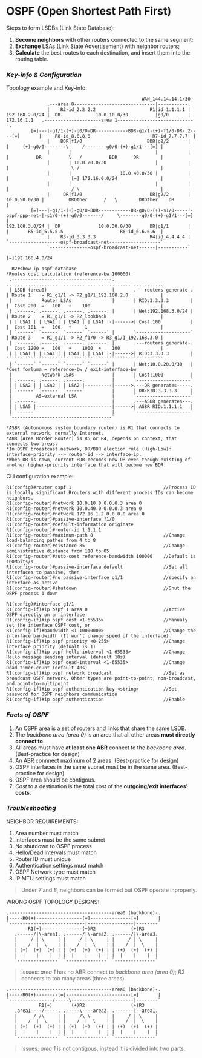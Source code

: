 # OSPF (Open Shortest Path First)
Steps to form LSDBs (Link State Database):
 1. **Become neighbors** with other routers connected to the same segment;
 2. **Exchange** LSAs (Link State Advertisement) with neighbor routers;
 3. **Calculate** the best routes to each destination, and insert them into the routing table.  
### _Key-info & Configuration_  
Topology example and Key-info:
```
                                                  WAN_144.14.14.1/30
               .---area 0------------------------------|-----------.    
               |    R2-id_2.2.2.2                    R1|id_1.1.1.1 |
192.168.2.0/24 |  DR             10.0.10.0/30          |g0/0       | 172.16.1.1   .---------------------area 1-----------------------------. 
         [=]---|-g1/1-(+)-g0/0-DR------------BDR-g1/1-(+)-f1/0-DR-.2----[=]       |     R8-id_8.8.8.8                       R7-id_7.7.7.7  |
               |    BDR|f1/0                        BDR|g2/2       |              |     (+)-g0/0--------\     /--------g0/0-(+)-g1/1---[=] |
               |       |                               |           |              |          DR          \   /          BDR      DR        |
               |       | 10.0.20.0/30                  |           |              |                       \ /                              |
               |       |                  10.0.40.0/30 |           |              |                       [=] 172.16.0.0/24                |
               |       |                               |           |              |                       / \                              |
               |     DR|f1/0                         DR|g2/2       | 10.0.50.0/30 |         DROther      /   \        DROther    DR        |
         [=]---|-g1/1-(+)-g0/0-BDR------------DR-g0/0-(+)-s1/0-----|-ospf-ppp-net-|-s1/0-(+)-g0/0-------/     \--------g0/0-(+)-g1/1---[=] |
192.168.3.0/24 |  DR              10.0.30.0/30       DR|g1/1       |              |       R5-id_5.5.5.5                     R6-id_6.6.6.6  |
               |    R3-id_3.3.3.3                    R4|id_4.4.4.4 |              `-------------------ospf-broadcast-net-------------------` 
               `---------------ospf-broadcast-net------|-----------`
                                                      [=]192.168.4.0/24
                                                                                
  R2#show ip ospf database                                                       *Routes cost calculation (reference-bw 100000):
 .-------------------------------------.                                        ..........................................................
 | LSDB (area0)                        |       .---routers generate-.           | Route 1    = R1_g1/1 -> R2_g1/1_192.168.2.0            |
 |           Router LSAs               |       | RID:3.3.3.3        |           |  Cost 200  =   100   +    100                          |
 | .------. .------. .------. .------. |       | Net:192.168.3.0/24 |           | Route 2    = R1_g1/1 -> R2_lookback                    |
 | | LSA1 | | LSA1 | | LSA1 | | LSA1 |-|------>| Cost:100           |           |  Cost 101  =   100   +     1                           |
 | `------` `------` `------` `------` |       `--------------------`           | Route 3    = R1_g1/1 -> R2_f1/0 -> R3_g1/1_192.168.3.0 |
 | .------. .------. .------. .------. |       .---routers generate-.           |  Cost 1200 =   100   +    1000  +    100               |
 | | LSA1 | | LSA1 | | LSA1 | | LSA1 |-|------>| RID:3.3.3.3        |           ``````````````````````````````````````````````````````````
 | `------` `------` `------` `------` |       | Net:10.0.20.0/30   |             *Cost forluma = reference-bw / exit-interface-bw
 |           Network LSAs              |       | Cost:1000          |
 | .------. .------. .------.          |       `--------------------`
 | | LSA2 | | LSA2 | | LSA2 |----------|------>.---DR generates-----.
 | `------` `------` `------`          |       | DR-RID:3.3.3.3     |
 |         AS-external LSA             |       `--------------------`
 | .------.                            |       .---ASBR generates---.
 | | LSA5 |----------------------------|------>| ASBR RID:1.1.1.1   |
 | `------`                            |       `--------------------`
 `-------------------------------------`       

*ASBR (Autonomous system boundary router) is R1 that connects to external network, normally Internet.
*ABR (Area Border Router) is R5 or R4, depends on context, that connects two areas.
*In OSPF broastcast network, DR/BDR election rule (High-Low): interface-priority --> router-id --> interface-ip.
*When DR is down, current BDR becomes new DR even though existing of another higher-priority interface that will become new BDR.
```
CLI configuration example:
```
R1(config)#router ospf 1                                  //Process ID is locally significant.Rrouters with different process IDs can become neighbors.
R1(config-router)#network 10.0.10.0 0.0.0.3 area 0
R1(config-router)#network 10.0.40.0 0.0.0.3 area 0
R1(config-router)#network 172.16.1.2 0.0.0.0 area 0
R1(config-router)#passive-interface f1/0
R1(config-router)#default-information originate
R1(config-router)#router-id 1.1.1.1
R1(config-router)#maximum-path 8                          //Change load-balancing pathes from 4 to 8
R1(config-router)#distance 85                             //Change administrative distance from 110 to 85
R1(config-router)#auto-cost reference-bandwidth 100000    //Default is 100Mbits/s
R1(config-router)#passive-interface default               //Set all interfaces to passive, then
R1(config-router)#no passive-interface g1/1               //specify an interface as active
R1(config-router)#shutdown                                //Shut the OSPF process 1 down

R1(config)#interface g1/1
R1(config-if)#ip ospf 1 area 0                            //Active OSPF directly on an interface
R1(config-if)#ip ospf cost <1-65535>                      //Manualy set the interface OSPF cost, or
R1(config-if)#bandwidth <1-10000000>                      //Change the interface bandwidth (It won't change speed of the interface)
R1(config-if)#ip ospf priority <0-255>                    //Change interface priority (defualt is 1)
R1(config-if)#ip ospf hello-interval <1-65535>            //Change Hello message sending interval (default 10s)
R1(config-if)#ip ospf dead-interval <1-65535>             //Change Dead timer-count (default 40s)
R1(config-if)#ip ospf network broadcast                   //Set as broadcast OSPF network. Ohter types are point-to-point, non-broadcast, and point-to-multipoint
R1(config-if)#ip ospf authentication-key <string>         //Set password for OSPF neighbors communication
R1(config-if)#ip ospf authentication                      //Enable
```
### _Facts of OSPF_
1) An OSPF area is a set of routers and links that share the same LSDB.
2) The _backbone area (area 0)_ is an area that all other areas **must directly connect to**.
3) All areas must have **at least one ABR** connect to the _backbone area_. (Best-practice for design)
4) An ABR connnect maximum of 2 areas. (Best-practice for design)
5) OSPF interfaces in the same subnet must be in the same area. (Best-practice for design)
6) OSPF area should be contigous.
7) _Cost_ to a destination is the total cost of the **outgoing/exit interfaces' costs**.  
### _Troubleshooting_
NEIGHBOR REQUIREMENTS:  
1) Area number must match
2) Interfaces must be the same subnet
3) No shutdown to OSPF process
4) Hello/Dead intervals must match
5) Router ID must unique
6) Authentication settings must match
7) OSPF Network type must match
8) IP MTU settings must match
  > Under _7_ and _8_, neighbors can be formed but OSPF operate inproperly.  

WRONG OSPF TOPOLOGY DESIGNS:
```
.--------------------------------------area0 (backbone)-.
|-----R0(+)-----------------[=]---------------[=]       |
`----------------------------|-----------------|--------`
        R1(+)---------------(+)R2             (+)R3
   .------/|\-area1. .------/|\-area2. .------/|\-area3.
   |     / | \     | |     / | \     | |     / | \     |
   |    /  |  \    | |    /  |  \    | |    /  |  \    |
   | (+)  (+)  (+) | | (+)  (+)  (+) | | (+)  (+)  (+) |
   |  |    |    |  | |  |    |    |  | |  |    |    |  |
   `---------------` `---------------` `---------------`
```
  > Issues: _area 1_ has no ABR connect to _backbone area (area 0)_; _R2_ connects to too many areas (three areas).
```
.--------------------------------------area0 (backbone)-.
|-----R0(+)--------[=]------------------------[=]       |
`----------------/-----\-----------------------|--------`
            R1(+)       (+)R2                 (+)R3
   .area1----/-----. .-----\----area2. .-------|--area1.
   |      / /\     | |     /\ \      | |     / | \     |
   |    /  |  \    | |    /  |  \    | |    /  |  \    |
   | (+)  (+)  (+) | | (+)  (+)  (+) | | (+)  (+)  (+) |
   |  |    |    |  | |  |    |    |  | |  |    |    |  |
   `---------------` `---------------` `---------------`
```
  > Issues: _area 1_ is not contigous, instead it is divided into two parts.
